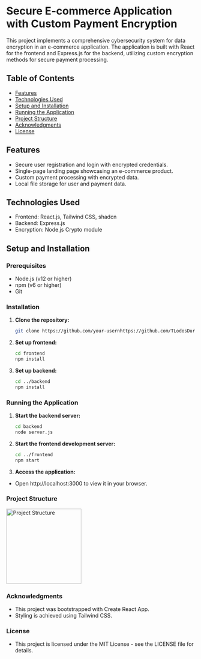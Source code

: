 # Secure E-commerce Application with Custom Payment Encryption

This project implements a comprehensive cybersecurity system for data encryption in an e-commerce application. The application is built with React for the frontend and Express.js for the backend, utilizing custom encryption methods for secure payment processing.

## Table of Contents
- [Features](#features)
- [Technologies Used](#technologies-used)
- [Setup and Installation](#setup-and-installation)
- [Running the Application](#running-the-application)
- [Project Structure](#project-structure)
- [Acknowledgments](#acknowledgments)
- [License](#license)

## Features
- Secure user registration and login with encrypted credentials.
- Single-page landing page showcasing an e-commerce product.
- Custom payment processing with encrypted data.
- Local file storage for user and payment data.

## Technologies Used
- Frontend: React.js, Tailwind CSS, shadcn
- Backend: Express.js
- Encryption: Node.js Crypto module

## Setup and Installation

### Prerequisites
- Node.js (v12 or higher)
- npm (v6 or higher)
- Git

### Installation

1. **Clone the repository:**
   ```sh
   git clone https://github.com/your-usernhttps://github.com/TLodosDurak/EcommerceSecurity.git
2. **Set up frontend:**
    ```sh
    cd frontend
    npm install
3. **Set up backend:**
    ```sh
    cd ../backend
    npm install
### Running the Application

1. **Start the backend server:**
    ```sh
    cd backend
    node server.js
2. **Start the frontend development server:**
    ```sh
    cd ../frontend
    npm start
3. **Access the application:**
- Open http://localhost:3000 to view it in your browser.

### Project Structure

<img src="image.png" alt="Project Structure" width="200">

### Acknowledgments

- This project was bootstrapped with Create React App.
- Styling is achieved using Tailwind CSS.

### License

- This project is licensed under the MIT License - see the LICENSE file for details.



